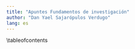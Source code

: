 ```yaml
---
title: "Apuntes Fundamentos de investigación"
author: "Dan Yael Sajarópulos Verdugo"
lang: es
---
```


\tableofcontents
